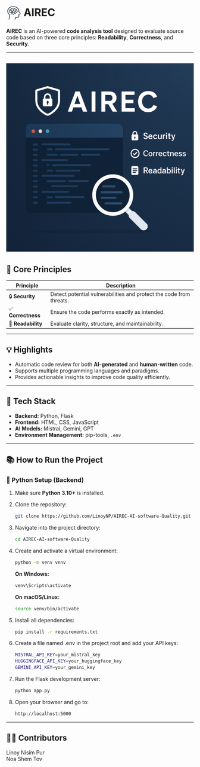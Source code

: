 # <img src="static/icons/Airec-96x96.png" alt="AIREC Logo" width="40" style="vertical-align: middle;"> AIREC  

**AIREC** is an AI-powered **code analysis tool** designed to evaluate source code based on three core principles: **Readability**, **Correctness**, and **Security**.  

--- 

![AIREC Logo](static/icons/p.png)
---

## 🌟 Core Principles

| Principle      | Description |
|----------------|-------------|
| 🔒 **Security** | Detect potential vulnerabilities and protect the code from threats. |
| ✅ **Correctness** | Ensure the code performs exactly as intended. |
| 📝 **Readability** | Evaluate clarity, structure, and maintainability. |

---

## 💡 Highlights

- Automatic code review for both **AI-generated** and **human-written** code.  
- Supports multiple programming languages and paradigms.  
- Provides actionable insights to improve code quality efficiently.  

---

## 🧩 Tech Stack  

- **Backend:** Python, Flask  
- **Frontend:** HTML, CSS, JavaScript  
- **AI Models:** Mistral, Gemini, GPT
- **Environment Management:** pip-tools, `.env`  

---

## 📚 How to Run the Project  
### 🐍 Python Setup (Backend)  

1. Make sure **Python 3.10+** is installed.  

2. Clone the repository:  
   ```bash
   git clone https://github.com/LinoyNP/AIREC-AI-software-Quality.git
3. Navigate into the project directory:
   ```bash
   cd AIREC-AI-software-Quality
4. Create and activate a virtual environment:
   ```bash
   python -m venv venv
   ```
   **On Windows:**
   ```bash
   venv\Scripts\activate
   ```
   **On macOS/Linux:**
   ```bash
   source venv/bin/activate
   ```
5. Install all dependencies:
   ```bash
   pip install -r requirements.txt
   ```
6. Create a file named .env in the project root and add your API keys:
   ```bash
   MISTRAL_API_KEY=your_mistral_key
   HUGGINGFACE_API_KEY=your_huggingface_key
   GEMINI_API_KEY=your_gemini_key
   ```
7. Run the Flask development server:
   ```bash
   python app.py
   ```
8. Open your browser and go to:
   ```bash
   http://localhost:5000
    ```
---

## 👩‍💻 Contributors
Linoy Nisim Pur  
Noa Shem Tov

